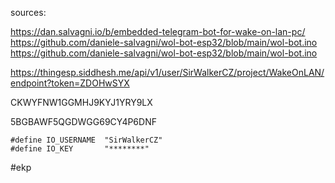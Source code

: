 
sources:

https://dan.salvagni.io/b/embedded-telegram-bot-for-wake-on-lan-pc/
https://github.com/daniele-salvagni/wol-bot-esp32/blob/main/wol-bot.ino
https://github.com/daniele-salvagni/wol-bot-esp32/blob/main/wol-bot.ino


https://thingesp.siddhesh.me/api/v1/user/SirWalkerCZ/project/WakeOnLAN/endpoint?token=ZDOHwSYX

CKWYFNW1GGMHJ9KYJ1YRY9LX

5BGBAWF5QGDWGG69CY4P6DNF


```
#define IO_USERNAME  "SirWalkerCZ"
#define IO_KEY       "********"
```

#ekp